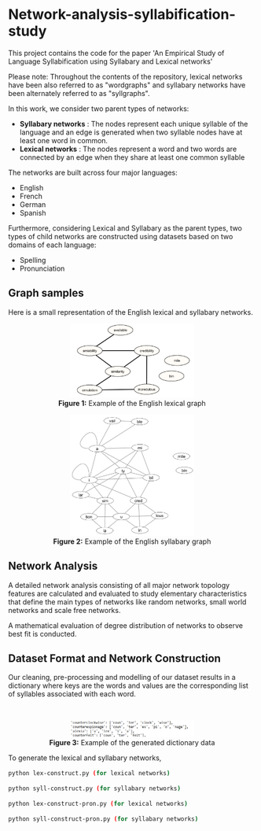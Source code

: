 # Network-analysis-syllabification-study
This project contains the code for the paper 'An Empirical Study of Language Syllabification using Syllabary and
Lexical networks'

Please note: Throughout the contents of the repository, lexical networks have been also referred to as "wordgraphs" and syllabary networks have been alternately referred to as "syllgraphs".

In this work, we consider two parent types of networks:
- **Syllabary networks** : The nodes represent each unique syllable of the language and an edge is generated when two syllable nodes have at least one word in common.
- **Lexical networks** : The nodes represent a word and two words are connected by an edge when they share at least one common syllable

The networks are built across four major languages:
- English
- French
- German
- Spanish

Furthermore, considering Lexical and Syllabary as the parent types, two types of child networks are constructed using datasets based on two domains of each language:

- Spelling
- Pronunciation

## Graph samples
Here is a small representation of the English lexical and syllabary networks. 


<p align="center">
  <img src="Graph%20images/Graph-example/wordgraph-eg.PNG" alt="lexgraph" style="width:50%;">
  <br>
  <b>Figure 1:</b> Example of the English lexical graph
</p>

<p align="center">
  <img src="Graph%20images/Graph-example/syllgraph-eg.PNG" alt="syllgraph" style="width:50%;">
  <br>
  <b>Figure 2:</b> Example of the English syllabary graph
</p>

## Network Analysis

A detailed network analysis consisting of all major network topology features are calculated and evaluated to study elementary characteristics that define the main types of networks like random networks, small world networks and scale free networks. 

A mathematical evaluation of degree distribution of networks to observe best fit is conducted.

## Dataset Format and Network Construction

Our cleaning, pre-processing and modelling of our dataset results in a dictionary where keys are the words and values are the corresponding list of syllables associated with each word.

<br>
<p align="center">
  <img src="Graph%20images/Data/dict.png" alt="dict" style="width:50%;">
  <br>
  <b>Figure 3:</b> Example of the generated dictionary data
</p>

To generate the lexical and syllabary networks, 

```bash
python lex-construct.py (for lexical networks)
```

```bash
python syll-construct.py (for syllabary networks)
```

```bash
python lex-construct-pron.py (for lexical networks)
```

```bash
python syll-construct-pron.py (for syllabary networks)
```

